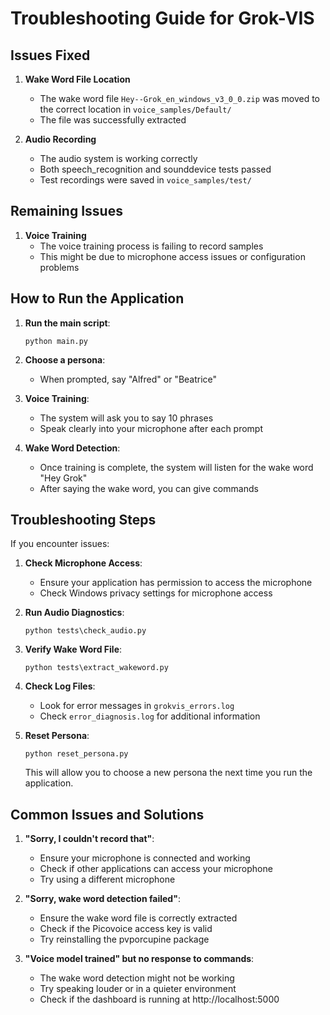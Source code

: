 # Troubleshooting Guide for Grok-VIS

## Issues Fixed

1. **Wake Word File Location**
   - The wake word file `Hey--Grok_en_windows_v3_0_0.zip` was moved to the correct location in `voice_samples/Default/`
   - The file was successfully extracted

2. **Audio Recording**
   - The audio system is working correctly
   - Both speech_recognition and sounddevice tests passed
   - Test recordings were saved in `voice_samples/test/`

## Remaining Issues

1. **Voice Training**
   - The voice training process is failing to record samples
   - This might be due to microphone access issues or configuration problems

## How to Run the Application

1. **Run the main script**:
   ```
   python main.py
   ```

2. **Choose a persona**:
   - When prompted, say "Alfred" or "Beatrice"

3. **Voice Training**:
   - The system will ask you to say 10 phrases
   - Speak clearly into your microphone after each prompt

4. **Wake Word Detection**:
   - Once training is complete, the system will listen for the wake word "Hey Grok"
   - After saying the wake word, you can give commands

## Troubleshooting Steps

If you encounter issues:

1. **Check Microphone Access**:
   - Ensure your application has permission to access the microphone
   - Check Windows privacy settings for microphone access

2. **Run Audio Diagnostics**:
   ```
   python tests\check_audio.py
   ```

3. **Verify Wake Word File**:
   ```
   python tests\extract_wakeword.py
   ```

4. **Check Log Files**:
   - Look for error messages in `grokvis_errors.log`
   - Check `error_diagnosis.log` for additional information

5. **Reset Persona**:
   ```
   python reset_persona.py
   ```
   This will allow you to choose a new persona the next time you run the application.

## Common Issues and Solutions

1. **"Sorry, I couldn't record that"**:
   - Ensure your microphone is connected and working
   - Check if other applications can access your microphone
   - Try using a different microphone

2. **"Sorry, wake word detection failed"**:
   - Ensure the wake word file is correctly extracted
   - Check if the Picovoice access key is valid
   - Try reinstalling the pvporcupine package

3. **"Voice model trained" but no response to commands**:
   - The wake word detection might not be working
   - Try speaking louder or in a quieter environment
   - Check if the dashboard is running at http://localhost:5000